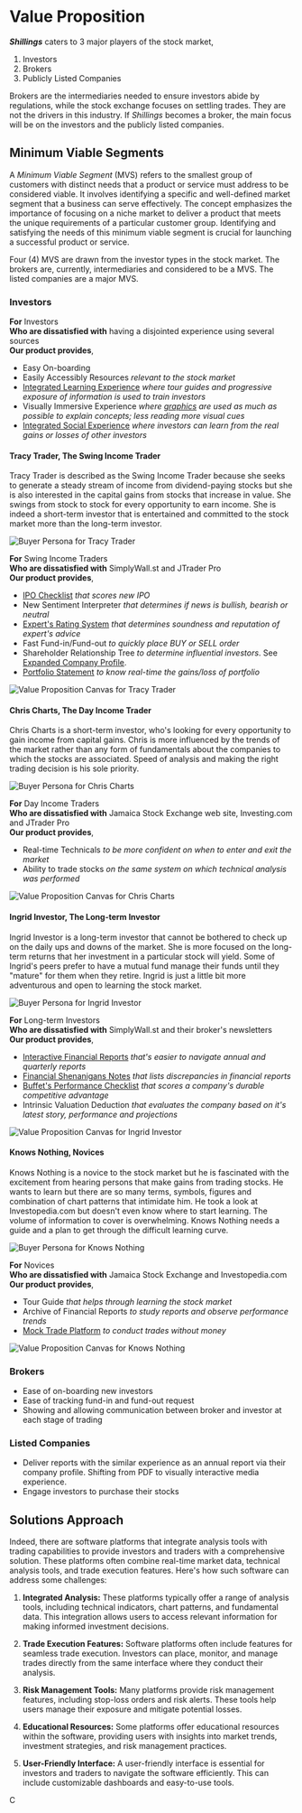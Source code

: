 # Value Proposition

***Shillings*** caters to 3 major players of the stock market,
1. Investors
2. Brokers
3. Publicly Listed Companies

Brokers are the intermediaries needed to ensure investors abide by regulations, while the stock exchange focuses on settling trades. They are not the drivers in this industry. If _Shillings_ becomes a broker, the main focus will be on the investors and the publicly listed companies.

## Minimum Viable Segments

A _Minimum Viable Segment_ (MVS) refers to the smallest group of customers with distinct needs that a product or service must address to be considered viable. It involves identifying a specific and well-defined market segment that a business can serve effectively. The concept emphasizes the importance of focusing on a niche market to deliver a product that meets the unique requirements of a particular customer group. Identifying and satisfying the needs of this minimum viable segment is crucial for launching a successful product or service.

Four (4) MVS are drawn from the investor types in the stock market. The brokers are, currently, intermediaries and considered to be a MVS. The listed companies are a major MVS.

### Investors

**For** Investors \
**Who are dissatisfied with** having a disjointed experience using several sources \
**Our product provides**,
- Easy On-boarding
- Easily Accessibly Resources _relevant to the stock market_
- [Integrated Learning Experience](https://github.com/dayton-outar/shillings/issues/65) _where tour guides and progressive exposure of information is used to train investors_
- Visually Immersive Experience _where [graphics](https://github.com/dayton-outar/shillings/issues/51) are used as much as possible to explain concepts; less reading more visual cues_
- [Integrated Social Experience](https://github.com/dayton-outar/shillings/issues/53) _where investors can learn from the real gains or losses of other investors_

#### Tracy Trader, The Swing Income Trader

Tracy Trader is described as the Swing Income Trader because she seeks to generate a steady stream of income from dividend-paying stocks but she is also interested in the capital gains from stocks that increase in value. She swings from stock to stock for every opportunity to earn income. She is indeed a short-term investor that is entertained and committed to the stock market more than the long-term investor.

![Buyer Persona for Tracy Trader](/.attachments/Buyer.Persona-Tracy.Trader-2.png)

**For** Swing Income Traders \
**Who are dissatisfied with** SimplyWall.st and JTrader Pro \
**Our product provides**,
- [IPO Checklist](https://github.com/dayton-outar/shillings/issues/63) _that scores new IPO_
- New Sentiment Interpreter _that determines if news is bullish, bearish or neutral_
- [Expert's Rating System](https://github.com/dayton-outar/shillings/issues/66) _that determines soundness and reputation of expert's advice_
- Fast Fund-in/Fund-out _to quickly place BUY or SELL order_
- Shareholder Relationship Tree _to determine influential investors_. See [Expanded Company Profile](https://github.com/dayton-outar/shillings/issues/39).
- [Portfolio Statement](https://github.com/dayton-outar/shillings/issues/60) _to know real-time the gains/loss of portfolio_

![Value Proposition Canvas for Tracy Trader](/.attachments/Shillings.Value.Proposition.Canvas-Tracy.Trader.png)

#### Chris Charts, The Day Income Trader

Chris Charts is a short-term investor, who's looking for every opportunity to gain income from capital gains. Chris is more influenced by the trends of the market rather than any form of fundamentals about the companies to which the stocks are associated. Speed of analysis and making the right trading decision is his sole priority.

![Buyer Persona for Chris Charts](/.attachments/Buyer.Persona-Chris.Charts.png)

**For** Day Income Traders \
**Who are dissatisfied with** Jamaica Stock Exchange web site, Investing.com and JTrader Pro \
**Our product provides**,
- Real-time Technicals _to be more confident on when to enter and exit the market_
- Ability to trade stocks _on the same system on which technical analysis was performed_

![Value Proposition Canvas for Chris Charts](/.attachments/Shillings.Value.Proposition.Canvas-Chris.Charts.png)

#### Ingrid Investor, The Long-term Investor

Ingrid Investor is a long-term investor that cannot be bothered to check up on the daily ups and downs of the market. She is more focused on the long-term returns that her investment in a particular stock will yield. Some of Ingrid's peers prefer to have a mutual fund manage their funds until they "mature" for them when they retire. Ingrid is just a little bit more adventurous and open to learning the stock market.

![Buyer Persona for Ingrid Investor](/.attachments/Buyer.Persona-Ingrid.Investor.png)

**For** Long-term Investors \
**Who are dissatisfied with** SimplyWall.st and their broker's newsletters \
**Our product provides**,
- [Interactive Financial Reports](https://github.com/dayton-outar/shillings/issues/26) _that's easier to navigate annual and quarterly reports_
- [Financial Shenanigans Notes](https://github.com/dayton-outar/shillings/issues/26) _that lists discrepancies in financial reports_
- [Buffet's Performance Checklist](https://github.com/dayton-outar/shillings/issues/26) _that scores a company's durable competitive advantage_
- Intrinsic Valuation Deduction _that evaluates the company based on it's latest story, performance and projections_

![Value Proposition Canvas for Ingrid Investor](/.attachments/Shillings.Value.Proposition.Canvas-Ingrid.Investor.png)

#### Knows Nothing, Novices

Knows Nothing is a novice to the stock market but he is fascinated with the excitement from hearing persons that make gains from trading stocks. He wants to learn but there are so many terms, symbols, figures and combination of chart patterns that intimidate him. He took a look at Investopedia.com but doesn't even know where to start learning. The volume of information to cover is overwhelming. Knows Nothing needs a guide and a plan to get through the difficult learning curve.

![Buyer Persona for Knows Nothing](/.attachments/Buyer.Persona-Knows.Nothing.png)

**For** Novices \
**Who are dissatisfied with** Jamaica Stock Exchange and Investopedia.com \
**Our product provides**,
- Tour Guide _that helps through learning the stock market_
- Archive of Financial Reports _to study reports and observe performance trends_
- [Mock Trade Platform](https://github.com/dayton-outar/shillings/issues/64) _to conduct trades without money_

![Value Proposition Canvas for Knows Nothing](/.attachments/Shillings.Value.Proposition.Canvas-Knows.Nothing.png)

### Brokers
   
- Ease of on-boarding new investors
- Ease of tracking fund-in and fund-out request
- Showing and allowing communication between broker and investor at each stage of trading
  
### Listed Companies

- Deliver reports with the similar experience as an annual report via their company profile. Shifting from PDF to visually interactive media experience.
- Engage investors to purchase their stocks

## Solutions Approach

Indeed, there are software platforms that integrate analysis tools with trading capabilities to provide investors and traders with a comprehensive solution. These platforms often combine real-time market data, technical analysis tools, and trade execution features. Here's how such software can address some challenges:

1. **Integrated Analysis:** These platforms typically offer a range of analysis tools, including technical indicators, chart patterns, and fundamental data. This integration allows users to access relevant information for making informed investment decisions.

2. **Trade Execution Features:** Software platforms often include features for seamless trade execution. Investors can place, monitor, and manage trades directly from the same interface where they conduct their analysis.

3. **Risk Management Tools:** Many platforms provide risk management features, including stop-loss orders and risk alerts. These tools help users manage their exposure and mitigate potential losses.

4. **Educational Resources:** Some platforms offer educational resources within the software, providing users with insights into market trends, investment strategies, and risk management practices.

5. **User-Friendly Interface:** A user-friendly interface is essential for investors and traders to navigate the software efficiently. This can include customizable dashboards and easy-to-use tools.

<image src="/.attachments/chatgpt-logo.png" alt="Chat GPT Logo" width="16" height="16" />